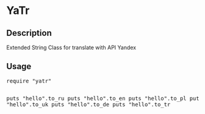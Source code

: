 <h1>YaTr</h1>

<h2>Description</h2>
Extended String Class for translate with API Yandex

<h2>Usage</h2>
<pre>
require "yatr"

puts "hello".to_ru
puts "hello".to_en
puts "hello".to_pl
puts "hello".to_uk
puts "hello".to_de
puts "hello".to_tr
</pre>